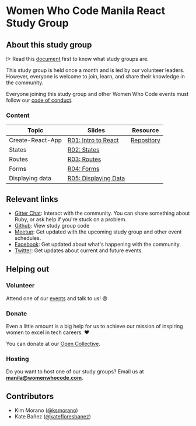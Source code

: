 # Women Who Code Manila React Study Group

## About this study group

!> Read this [document](wwcodemanila/study_groups.md) first to know what study groups are.

This study group is held once a month and is led by our volunteer leaders. However, everyone is welcome to join, learn, and share their knowledge in the community.

Everyone joining this study group and other Women Who Code events must follow our [code of conduct](https://github.com/WomenWhoCode/guidelines-resources/blob/master/code_of_conduct.md).

### Content

| Topic            | Slides                                                                                                                                               | Resource                                                   |
| ---------------- | ---------------------------------------------------------------------------------------------------------------------------------------------------- | ---------------------------------------------------------- |
| Create-React-App | [R01: Intro to React](https://docs.google.com/presentation/d/1g5f2pA3n7TLCqkNVHvNtidu13-bWzil97EV6M8bDG2c/edit#slide=id.g3489b4a6e0_0_18)            | [Repository](https://github.com/facebook/create-react-app) |
| States           | [R02: States](https://docs.google.com/presentation/d/1xqgtoMBnRSHv6Wlj6ISNzk4t0qUp6JZ42oWv5ZOzGcc/edit#slide=id.g3489b4a6e0_0_9)                     |
| Routes           | [R03: Routes](https://docs.google.com/presentation/u/1/d/1YFGA4WgLU8yikdsIZZPtBg9-0BVTG8EMJToMXDhhFC8/edit?usp=drive_web&ouid=100552747360855322984) |
| Forms            | [R04: Forms](https://docs.google.com/presentation/u/1/d/1P5FUhbX49g0cCHPC9eYv7vGTWGoA8vtxPSeBqYaD9jE/edit?usp=drive_web&ouid=100552747360855322984)  |
| Displaying data  | [R05: Displaying Data](https://docs.google.com/presentation/d/1h1hMDc6r3aMJaPws0RQf2vQg3G9G49YXQhXmaoHw7Sw/edit#slide=id.g3b1fd2a9a6_0_16)           |


## Relevant links

- [Gitter Chat](https://gitter.im/WWCodeManila/javascript): Interact with the community. You can share something about Ruby, or ask help if you're stuck on a problem.
- [Github](https://github.com/wwcodemanila/WWCodeManila-ReactJS): View study group code
- [Meetup](https://meetup.com/Women-Who-Code-Manila): Get updated with the upcoming study group and other event schedules.
- [Facebook](https://facebook.com/wwcodemanila): Get updated about what's happening with the community.
- [Twitter](https://twitter.com/wwcodemanila): Get updates about current and future events.

## Helping out

### Volunteer

Attend one of our [events](https://bit.ly/wwcodemanilameetups) and talk to us! :smile:

### Donate

Even a little amount is a big help for us to achieve our mission of inspiring women to excel in tech careers. :heart:

You can donate at our [Open Collective](https://opencollective.com/wwcodemanila).

### Hosting

Do you want to host one of our study groups? Email us at **manila@womenwhocode.com**.

## Contributors

- Kim Morano ([@ksmorano](https://github.com/ksmorano))
- Kate Bañez ([@katefloresbanez](https://github.com/katefloresbanez))
